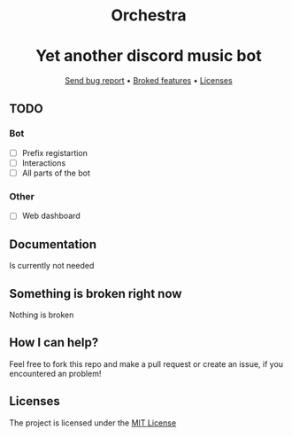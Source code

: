 <div align="center">

# Orchestra
</div>
<div align="center">

# Yet another discord music bot
</div>

<div align="center">
    <a href="https://gitlab.com/DebilosTeam/Orchestra/-/issues">Send bug report</a>
    •
    <a href="https://gitlab.com/DebilosTeam/Orchestra#something-is-broken-right-now">Broked features</a>
    •
    <a href="https://gitlab.com/DebilosTeam/Orchestra#licenses">Licenses</a>
</div>


## TODO
### Bot
- [ ] Prefix registartion 
- [ ] Interactions
- [ ] All parts of the bot

### Other
- [ ] Web dashboard


## Documentation
Is currently not needed


## Something is broken right now
Nothing is broken


## How I can help?
Feel free to fork this repo and make a pull request or create an issue, if you encountered an problem!


## Licenses
The project is licensed under the [MIT License](https://gitlab.com/DebilosTeam/Orchestra/-/blob/main/LICENSE)

